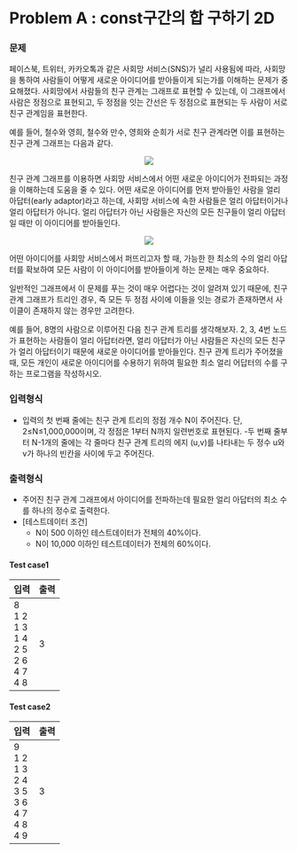 # Problem A : const구간의 합 구하기 2D


### **문제**
페이스북, 트위터, 카카오톡과 같은 사회망 서비스(SNS)가 널리 사용됨에 따라, 사회망을 통하여 사람들이 어떻게 새로운 아이디어를 받아들이게 되는가를 이해하는 문제가 중요해졌다. 사회망에서 사람들의 친구 관계는 그래프로 표현할 수 있는데, 이 그래프에서 사람은 정점으로 표현되고, 두 정점을 잇는 간선은 두 정점으로 표현되는 두 사람이 서로 친구 관계임을 표현한다.

예를 들어, 철수와 영희, 철수와 만수, 영희와 순희가 서로 친구 관계라면 이를 표현하는 친구 관계 그래프는 다음과 같다.


<p align="center">
  <img src="http://www.jungol.co.kr/data/editor/1601/7ad9801a9031fdf3b882e622f5ea4253_1453166450_211.png">
</p>

친구 관계 그래프를 이용하면 사회망 서비스에서 어떤 새로운 아이디어가 전파되는 과정을 이해하는데 도움을 줄 수 있다. 어떤 새로운 아이디어를 먼저 받아들인 사람을 얼리 아답터(early adaptor)라고 하는데, 사회망 서비스에 속한 사람들은 얼리 아답터이거나 얼리 아답터가 아니다. 얼리 아답터가 아닌 사람들은 자신의 모든 친구들이 얼리 아답터일 때만 이 아이디어를 받아들인다.

<p align="center">
  <img src="http://www.jungol.co.kr/data/editor/1601/7ad9801a9031fdf3b882e622f5ea4253_1453166467_4358.png">
</p>

어떤 아이디어를 사회망 서비스에서 퍼뜨리고자 할 때, 가능한 한 최소의 수의 얼리 아답터를 확보하여 모든 사람이 이 아이디어를 받아들이게 하는 문제는 매우 중요하다.

일반적인 그래프에서 이 문제를 푸는 것이 매우 어렵다는 것이 알려져 있기 때문에, 친구 관계 그래프가 트리인 경우, 즉 모든 두 정점 사이에 이들을 잇는 경로가 존재하면서 사이클이 존재하지 않는 경우만 고려한다.

예를 들어, 8명의 사람으로 이루어진 다음 친구 관계 트리를 생각해보자. 2, 3, 4번 노드가 표현하는 사람들이 얼리 아답터라면, 얼리 아답터가 아닌 사람들은 자신의 모든 친구가 얼리 아답터이기 때문에 새로운 아이디어를 받아들인다.
친구 관계 트리가 주어졌을 때, 모든 개인이 새로운 아이디어를 수용하기 위하여 필요한 최소 얼리 어답터의 수를 구하는 프로그램을 작성하시오.


### **입력형식**

- 입력의 첫 번째 줄에는 친구 관계 트리의 정점 개수 N이 주어진다. 단, 2≤N≤1,000,000이며, 각 정점은 1부터 N까지 일련번호로 표현된다.
-두 번째 줄부터 N-1개의 줄에는 각 줄마다 친구 관계 트리의 에지 (u,v)를 나타내는 두 정수 u와 v가 하나의 빈칸을 사이에 두고 주어진다.


### **출력형식**

- 주어진 친구 관계 그래프에서 아이디어를 전파하는데 필요한 얼리 아답터의 최소 수를 하나의 정수로 출력한다.
- [테스트데이터 조건]
	* N이 500 이하인 테스트데이터가 전체의 40%이다.
	* N이 10,000 이하인 테스트데이터가 전체의 60%이다.

#### **Test case1**
| 입력 | 출력 |
|--------|--------|
|8<br/>1 2<br/>1 3<br/>1 4<br/>2 5<br/>2 6<br/>4 7<br/>4 8|3|

#### **Test case2**
| 입력 | 출력 |
|--------|--------|
|9<br/>1 2<br/>1 3<br/>2 4<br/>3 5<br/>3 6<br/>4 7<br/>4 8 <br/>4 9|3|
